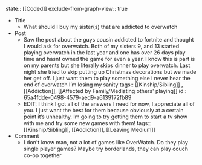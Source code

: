 state:: [[Coded]]
exclude-from-graph-view:: true

- Title
	- What should I buy my sister(s) that are addicted to overwatch
- Post
	- Saw the post about the guys cousin addicted to fortnite and thought I would ask for overwatch. Both of my sisters 9, and 13 started playing overwatch in the last year and one has over 26 days play time and hasnt owned the game for even a year. I know this is part is on my parents but she literally skips dinner to play overwatch. Last night she tried to skip putting up Christmas decorations but we made her get off. I just want them to play something else i never hear the end of overwatch I’m losing my sanity
	  tags:: [[Kinship/Sibling]] , [[Addiction]], [[Affected by Family/Mediating others' playing]]
	  id:: 65a4fdde-0498-4579-aed9-a6139172fb89
	- EDIT: I think I got all of the answers I need for now, I appreciate all of you. I just want the best for them because obviously at a certain point it’s unhealthy. Im going to try getting them to start a tv show with me and try some new games with them!
	  tags:: [[Kinship/Sibling]], [[Addiction]], [[Leaving Medium]]
- Comment
	- I don't know man, not a lot of games like OverWatch. Do they play single player games? Maybe try borderlands, they can play couch co-op together